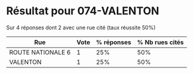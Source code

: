 # Résultat pour 074-VALENTON

Sur 4 réponses dont 2 avec une rue cité (taux réussite 50%)

| Rue | Vote | % réponses | % Nb rues cités|
|-----|------|------------|----------------|
| ROUTE NATIONALE 6 | 1 | 25% | 50%|
| VALENTON | 1 | 25% | 50%|

